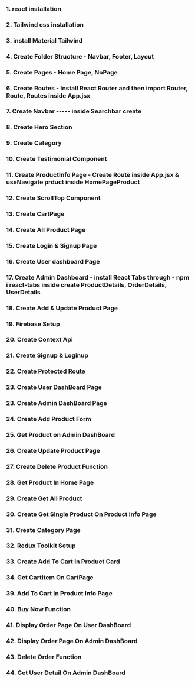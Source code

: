 ### 1. react installation
### 2. Tailwind css installation
### 3. install Material Tailwind
### 4. Create Folder Structure - Navbar, Footer, Layout
### 5. Create Pages - Home Page, NoPage
### 6. Create Routes - Install React Router and then import Router, Route, Routes inside App.jsx
### 7. Create Navbar ----- inside Searchbar create
### 8. Create Hero Section
### 9. Create Category
### 10. Create Testimonial Component
### 11. Create ProductInfo Page - Create Route inside App.jsx & useNavigate prduct inside   HomePageProduct
### 12. Create ScrollTop Component
### 13. Create CartPage
### 14. Create All Product Page
### 15. Create Login & Signup Page
### 16. Create User dashboard Page
### 17. Create Admin Dashboard - install React Tabs through - npm i react-tabs inside create    ProductDetails, OrderDetails, UserDetails
### 18. Create Add & Update Product Page
### 19. Firebase Setup
### 20. Create Context Api
### 21. Create Signup & Loginup
### 22. Create Protected Route
### 23. Create User DashBoard Page
### 23. Create Admin DashBoard Page
### 24. Create Add Product Form
### 25. Get Product on Admin DashBoard
### 26. Create Update Product Page
### 27. Create Delete Product Function
### 28. Get Product In Home Page
### 29. Create Get All Product 
### 30. Create Get Single Product On Product Info Page
### 31. Create Category Page
### 32. Redux Toolkit Setup
### 33. Create Add To Cart In Product Card
### 34. Get CartItem On CartPage
### 39. Add To Cart In Product Info Page
### 40. Buy Now Function
### 41. Display Order Page On User DashBoard
### 42. Display Order Page On Admin DashBoard
### 43. Delete Order Function
### 44. Get User Detail On Admin DashBoard
